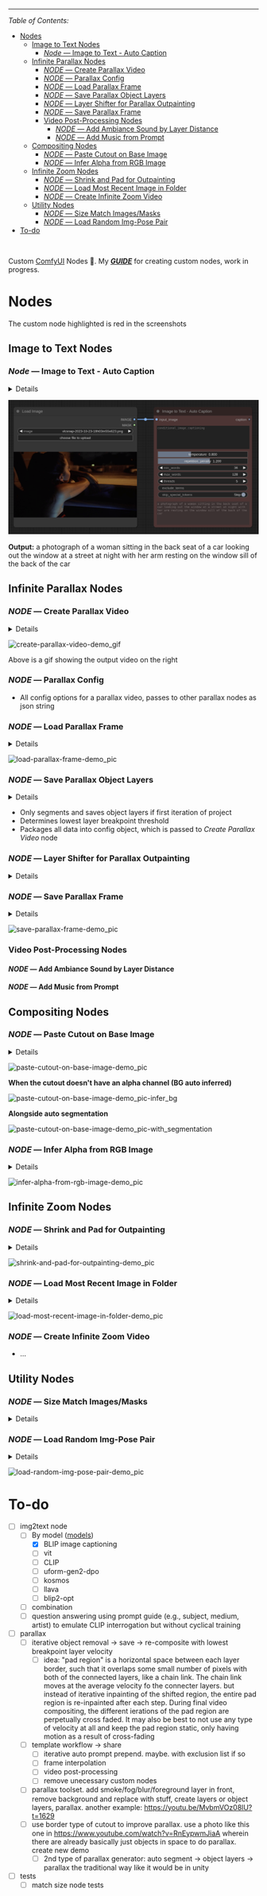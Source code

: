 

----

*Table of Contents:*

- [Nodes](#nodes)
  - [Image to Text Nodes](#image-to-text-nodes)
    - [*Node* — Image to Text - Auto Caption](#node--image-to-text---auto-caption)
  - [Infinite Parallax Nodes](#infinite-parallax-nodes)
    - [*NODE* — Create Parallax Video](#node--create-parallax-video)
    - [*NODE* — Parallax Config](#node--parallax-config)
    - [*NODE* — Load Parallax Frame](#node--load-parallax-frame)
    - [*NODE* — Save Parallax Object Layers](#node--save-parallax-object-layers)
    - [*NODE* — Layer Shifter for Parallax Outpainting](#node--layer-shifter-for-parallax-outpainting)
    - [*NODE* — Save Parallax Frame](#node--save-parallax-frame)
    - [Video Post-Processing Nodes](#video-post-processing-nodes)
      - [*NODE* — Add Ambiance Sound by Layer Distance](#node--add-ambiance-sound-by-layer-distance)
      - [*NODE* — Add Music from Prompt](#node--add-music-from-prompt)
  - [Compositing Nodes](#compositing-nodes)
    - [*NODE* — Paste Cutout on Base Image](#node--paste-cutout-on-base-image)
    - [*NODE* — Infer Alpha from RGB Image](#node--infer-alpha-from-rgb-image)
  - [Infinite Zoom Nodes](#infinite-zoom-nodes)
    - [*NODE* — Shrink and Pad for Outpainting](#node--shrink-and-pad-for-outpainting)
    - [*NODE* — Load Most Recent Image in Folder](#node--load-most-recent-image-in-folder)
    - [*NODE* — Create Infinite Zoom Video](#node--create-infinite-zoom-video)
  - [Utility Nodes](#utility-nodes)
    - [*NODE* — Size Match Images/Masks](#node--size-match-imagesmasks)
    - [*NODE* — Load Random Img-Pose Pair](#node--load-random-img-pose-pair)
- [To-do](#to-do)


&nbsp;

Custom [ComfyUI](https://github.com/comfyanonymous/ComfyUI) Nodes 🤗. My ***[GUIDE](wiki/creating-custom-comfyui_nodes-guide.md)*** for creating custom nodes, work in progress.


# Nodes

The custom node highlighted is red in the screenshots

## Image to Text Nodes

### *Node* — Image to Text - Auto Caption

<details>
<summary>Details</summary>

- Uses [Salesforce's Blip Image Captioning](https://huggingface.co/Salesforce/blip-image-captioning-large) pretrained on Conceptual Captions dataset
- Returns the caption as a string, and displays it in the node (bottom)
- Fields:
  - input_image (torch.Tensor): [Batch_n, H, W, 3-channel] The input image
  - conditional_image_captioning (str): Conditional captioning phrase
  - temperature (float): 0.1 to 2.0 value to control the randomness of the output
  - repetition_penalty (float): 0.1 to 2.0 value to control the repetition of the output
  - min_words (int): Minimum number of tokens in the output
  - max_words (int): Maximum number of tokens in the output
  - threads (int): The number of beams in the beam search
  - exclude_terms (str): Comma-separated terms to exclude from the output
  - skip_special_tokens (bool): Whether to skip special tokens in the output like [CLS], [SEP], etc.

</details>

![alt text](wiki/wiki-pics/node-demos/image_to_text_blip-demo_pic.png)

**Output:** a photograph of a woman sitting in the back seat of a car looking out the window at a street at night with her arm resting on the window sill of the back of the car

## Infinite Parallax Nodes

### *NODE* — Create Parallax Video


<details>
<summary>Details</summary>

- After the set number of iterations is met, the animated parallax video is made
- Each layer has its own panning speed, and the layer videos are stacked on top of each other
- Object layers are recomposited as their own panning videos with associated alpha mask videos

</details>

![create-parallax-video-demo_gif](wiki/wiki-pics/node-demos/create_parallax_video_node-demo_gif.gif)

Above is a gif showing the output video on the right

### *NODE* — Parallax Config

- All config options for a parallax video, passes to other parallax nodes as json string

### *NODE* — Load Parallax Frame


<details>
<summary>Details</summary>

- Loads the most recent frame for the parallax video
- If it's the first iteration, it uses the `start_image`
- Allows for automated loopback


</details>

![load-parallax-frame-demo_pic](wiki/wiki-pics/node-demos/load_parallax_frame-node.png)

### *NODE* — Save Parallax Object Layers

<summary>
<details>Details</details>


- Only segments and saves object layers if first iteration of project
- Determines lowest layer breakpoint threshold
- Packages all data into config object, which is passed to *Create Parallax Video* node

</details>

### *NODE* — Layer Shifter for Parallax Outpainting

<details>
<summary>Details</summary>

- Shifts each layer by its associated velocity
  - The shifting wraps, to enable methods that would use the context of the region when inpainting
- Creates mask for the shifted regions (for inpainting)

![layer-shifter-for-parallax-outpainting-demo_pic](wiki/wiki-pics/node-demos/layer_shifter_for_parallax_outpainting-demo_pic.png)

</details>

### *NODE* — Save Parallax Frame

<details>
<summary>Details</summary>

- Saves the intermediate frame from each iteration step, so the process of saving and organizing each iteration's output frame is all automated

</details>

![save-parallax-frame-demo_pic](wiki/wiki-pics/node-demos/save_parallax_frame-demo_pic.png)


### Video Post-Processing Nodes

#### *NODE* — Add Ambiance Sound by Layer Distance

#### *NODE* — Add Music from Prompt

## Compositing Nodes

### *NODE* — Paste Cutout on Base Image

<details>
<summary>Details</summary>

- Automatically matches size of two images with various size matching methods
- If the cutout doesn't have an alpha channel (not really a cutout), the bg is automatically inferred and made transparent
- Invert option
- Useful for creating logos and when doing things that require object segmentation/removal

</details>

![paste-cutout-on-base-image-demo_pic](wiki/wiki-pics/node-demos/paste-cutout-on-base-image-demo_pic.png)





**When the cutout doesn't have an alpha channel (BG auto inferred)**

![paste-cutout-on-base-image-demo_pic-infer_bg](wiki/wiki-pics/node-demos/paste-cutout-on-base-image-inferred_bg-demo_pic.png)


**Alongside auto segmentation**

![paste-cutout-on-base-image-demo_pic-with_segmentation](wiki/wiki-pics/node-demos/paste-cutout-on-base-image-with_segmentation-demo_pic.png)


### *NODE* — Infer Alpha from RGB Image

<details>
<summary>Details</summary>

- Chromakeying, remove white bg, remove black bg, remove neutrals, remove non-neutrals, remove by color
- Invert option
- Leniance/Tolerance/Threshold slider
- When you have an image that clearly has layers or is supposed to be a cutout but doesn't have an alpha channel, or you have lost the alpha channel at some point in your workflow, and auto segmentation is not applicable

</details>

![infer-alpha-from-rgb-image-demo_pic](wiki/wiki-pics/node-demos/infer_alpha_from_rgb_image-demo.png)



## Infinite Zoom Nodes

### *NODE* — Shrink and Pad for Outpainting


<details>
<summary>Details</summary>

- Prioritizes aspect ratio over user specification, when they would conflict


</details>

![shrink-and-pad-for-outpainting-demo_pic](wiki/wiki-pics/node-demos/shrink_and_pad_for_outpainting-demo_pic.png)


### *NODE* — Load Most Recent Image in Folder


<details>
<summary>Details</summary>


- Allows for iterative workflows where the start image is the end image of the previous iteration, whatever the workflow is
- Can just queue up a ton of iterations at once, and/or observe each output then delete that output from the folder to redo that step, without interrupting the process or having to start over
  - Since it gets the most recent file, you can just delete all files leading up to the point where something went wrong, and start from that leaf
- Optional `start_image` input field for the first iteration, when the folder is empty
  - After the first iteration, and the first new image is generated & saved, the `start_image` is ignored and that new image is used, and so on
- Sorting options: `Most Recent`, `Oldest`

</details>

![load-most-recent-image-in-folder-demo_pic](wiki/wiki-pics/node-demos/load_most_recent_image_in_folder-demo_pic.png)


### *NODE* — Create Infinite Zoom Video

- ...

## Utility Nodes

### *NODE* — Size Match Images/Masks

<details>
<summary>Details</summary>

- Automatically matches size of two images with various size matching methods


</details>

### *NODE* — Load Random Img-Pose Pair


<details>
<summary>Details</summary>

- Selection methods: random, random no repeat, iterate, iterate backwards, most recent
- Filetype selection
- Keyword selection
- Default dir or custom dir by path
- Double checks if the filenames have indices in them that the pairs have matching indices
- Graceful with file extension selectors and paths

</details>

![load-random-img-pose-pair-demo_pic](wiki/wiki-pics/node-demos/load_random_image_pose_pair-demo_pic.png)

# To-do

- [ ] img2text node
  - [ ] By model ([models](https://huggingface.co/models?pipeline_tag=image-to-text&sort=trending))
    - [x] BLIP image captioning
    - [ ] vit
    - [ ] CLIP
    - [ ] uform-gen2-dpo
    - [ ] kosmos
    - [ ] llava
    - [ ] blip2-opt
  - [ ] combination
  - [ ] question answering using prompt guide (e.g., subject, medium, artist) to emulate CLIP interrogation but without cyclical training 
- [ ] parallax
  - [ ] iterative object removal -> save -> re-composite with lowest breakpoint layer velocity
    - [ ] idea: "pad region" is a horizontal space between each layer border, such that it overlaps some small number of pixels with both of the connected layers, like a chain link. The chain link moves at the average velocity fo the connecter layers. but instead of iterative inpainting of the shifted region, the entire pad region is re-inpainted after each step. During final video compositing, the different ierations of the pad region are perpetually cross faded. It may also be best to not use any type of velocity at all and keep the pad region static, only having motion as a result of cross-fading
  - [ ] template workflow -> share
    - [ ] iterative auto prompt prepend. maybe. with exclusion list if so
    - [ ] frame interpolation
    - [ ] video post-processing
    - [ ] remove unecessary custom nodes
  - [ ] parallax toolset. add smoke/fog/blur/foreground layer in front, remove background and replace with stuff, create layers or object layers, parallax. another example: https://youtu.be/MvbmVOz08lU?t=1629
  - [ ] use border type of cutout to improve parallax. use a photo like this one in https://www.youtube.com/watch?v=RnEypwmJiaA wherein there are already basically just objects in space to do parallax. create new demo
    - [ ] 2nd type of parallax generator: auto segment -> object layers -> parallax the traditional way like it would be in unity
- [ ] tests
  - [ ] match size node tests